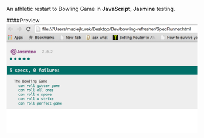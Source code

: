 An athletic restart to Bowling Game in **JavaScript**, **Jasmine** testing.

####Preview
![bowling-game screenshot](https://github.com/maciejk77/bowling-refresher/blob/master/img/screenshot.png)